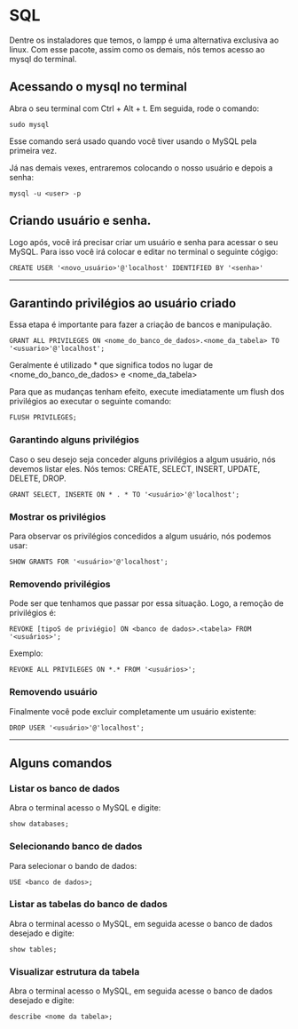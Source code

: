 # SQL

Dentre os instaladores que temos, o lampp é uma alternativa exclusiva ao linux. Com esse pacote, assim como os demais, nós temos acesso ao mysql do terminal.

## Acessando o mysql no terminal
Abra o seu terminal com Ctrl + Alt + t. Em seguida, rode o comando:
```
sudo mysql
```

Esse comando será usado quando você tiver usando o MySQL pela primeira vez.

Já nas demais vexes, entraremos colocando o nosso usuário e depois a senha:
```
mysql -u <user> -p
```

## Criando usuário e senha.
Logo após, você irá precisar criar um usuário e senha para acessar o seu MySQL. Para isso você irá colocar e editar no terminal o seguinte cógigo:
```
CREATE USER '<novo_usuário>'@'localhost' IDENTIFIED BY '<senha>'
```

---

## Garantindo privilégios ao usuário criado
Essa etapa é importante para fazer a criação de bancos e manipulação.
```
GRANT ALL PRIVILEGES ON <nome_do_banco_de_dados>.<nome_da_tabela> TO '<usuario>'@'localhost';
```

Geralmente é utilizado * que significa todos no lugar de \<nome_do_banco_de_dados\> e \<nome_da_tabela\>

Para que as mudanças tenham efeito, execute imediatamente um flush dos privilégios ao executar o seguinte comando:
```
FLUSH PRIVILEGES;
```

### Garantindo alguns privilégios
Caso o seu desejo seja conceder alguns privilégios a algum usuário, nós devemos listar eles. Nós temos: CREATE, SELECT, INSERT, UPDATE, DELETE, DROP.
```
GRANT SELECT, INSERTE ON * . * TO '<usuário>'@'localhost';
```

### Mostrar os privilégios
Para observar os privilégios concedidos a algum usuário, nós podemos usar:
```
SHOW GRANTS FOR '<usuário>'@'localhost';
```

### Removendo privilégios
Pode ser que tenhamos que passar por essa situação. Logo, a remoção de privilégios é:
```
REVOKE [tipoS de priviégio] ON <banco de dados>.<tabela> FROM '<usuários>';
```

Exemplo:
```
REVOKE ALL PRIVILEGES ON *.* FROM '<usuários>';
```

### Removendo usuário
Finalmente você pode excluir completamente um usuário existente:
```
DROP USER '<usuário>'@'localhost';
```

---

## Alguns comandos
### Listar os banco de dados
Abra o terminal acesso o MySQL e digite:
```
show databases;
```

### Selecionando banco de dados
Para selecionar o bando de dados:
```
USE <banco de dados>;
```

### Listar as tabelas do banco de dados
Abra o terminal acesso o MySQL, em seguida acesse o banco de dados desejado e digite:
```
show tables;
```

### Visualizar estrutura da tabela

Abra o terminal acesso o MySQL, em seguida acesse o banco de dados desejado e digite:
```
describe <nome da tabela>;
```
